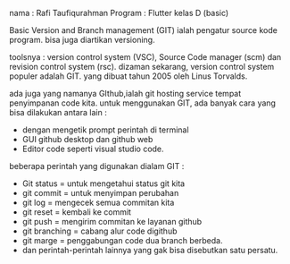 nama : Rafi Taufiqurahman
Program : Flutter kelas D (basic)


Basic Version and Branch management (GIT) ialah pengatur source kode program. bisa juga diartikan versioning.

toolsnya : version control system (VSC), Source Code manager (scm) dan revision control system (rsc). dizaman sekarang, version control system populer adalah GIT. yang dibuat tahun 2005 oleh Linus Torvalds.

ada juga yang namanya GIthub,ialah git hosting service tempat penyimpanan code kita. untuk menggunakan GIT, ada banyak cara yang bisa dilakukan antara lain : 
- dengan mengetik prompt perintah di terminal
- GUI github desktop dan github web
- Editor code seperti visual studio code.

beberapa perintah yang digunakan dialam GIT :
- Git status = untuk mengetahui status git kita
- git commit = untuk menyimpan perubahan 
- git log = mengecek semua commitan kita 
- git reset = kembali ke commit
- git push = mengirim commitan ke layanan github
- git branching = cabang alur code digithub
- git marge = penggabungan code dua branch berbeda.
- dan perintah-perintah lainnya yang gak bisa disebutkan satu persatu.